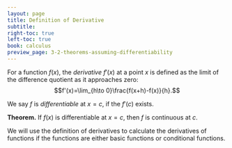 ```yaml
---
layout: page
title: Definition of Derivative
subtitle: 
right-toc: true
left-toc: true
book: calculus
preview_page: 3-2-theorems-assuming-differentiability
---
```


For a function $f(x)$, the *derivative* $f'(x)$ at a point $x$ is defined as the limit of the difference quotient as it approaches zero:
$$f'(x)=\lim_{h\to 0}\frac{f(x+h)-f(x)}{h}.$$

We say $f$ is *differentiable* at $x=c$, if the $f'(c)$ exists.

**Theorem.** If $f(x)$ is differentiable at $x=c$, then $f$ is continuous at $c$.

We will use the definition of derivatives to calculate the derivatives of functions if the functions are either basic functions or conditional functions.